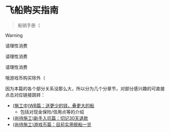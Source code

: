 # 飞船购买指南

> 船销手册（

> [!WARNING]
> 请理性消费
>
> 请理性消费
>
> 请理性消费
>
> 哦游戏币购买除外（

因为本篇的各个部分关系没那么大，所以分为几个分章节，对部分感兴趣的可直接点击对应链接跳转：

- [(施工中)WB篇：送更少的钱，叠更大的船](/docs/help-docs/buy-ships/wb.md)
    - 包括对现金保险/信用点等的介绍
- [(尚待施工)新手入坑篇：切记30天退款](/docs/help-docs/buy-ships/newbie.md)
- [(尚待施工)游戏币篇：目前实用舰船一览](/docs/help-docs/buy-ships/auec.md)